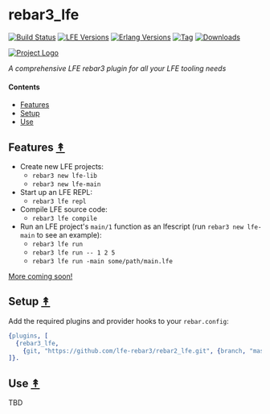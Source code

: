 # rebar3_lfe

[![Build Status][travis badge]][travis] [![LFE Versions][lfe badge]][lfe] [![Erlang Versions][erlang badge]][versions] [![Tag][github tag badge]][github tag] [![Downloads][hex downloads]][hex package]

[![Project Logo][logo]][logo-large]

*A comprehensive LFE rebar3 plugin for all your LFE tooling needs*

#### Contents

* [Features](#build-)
* [Setup](#setup-)
* [Use](#use-)

## Features [&#x219F;](#contents)

* Create new LFE projects:
  * `rebar3 new lfe-lib`
  * `rebar3 new lfe-main`
* Start up an LFE REPL:
  * `rebar3 lfe repl`
* Compile LFE source code:
  * `rebar3 lfe compile`
* Run an LFE project's `main/1` function as an lfescript (run `rebar3 new lfe-main` to see an example):
  * `rebar3 lfe run`
  * `rebar3 lfe run -- 1 2 5`
  * `rebar3 lfe run -main some/path/main.lfe`

[More coming soon!](https://github.com/lfe-rebar3/rebar3_lfe/issues?q=is%3Aissue+is%3Aopen+label%3Afeature)

## Setup [&#x219F;](#contents)

Add the required plugins and provider hooks to your ``rebar.config``:

```erlang
{plugins, [
  {rebar3_lfe,
    {git, "https://github.com/lfe-rebar3/rebar2_lfe.git", {branch, "master"}}}
]}.
```

## Use [&#x219F;](#contents)

TBD

<!-- Named page links below: /-->

[logo]: https://avatars2.githubusercontent.com/u/15242004?s=250
[logo-large]: https://avatars2.githubusercontent.com/u/15242004
[github]: https://github.com/lfe-rebar3/rebar3_lfe
[gitlab]: https://gitlab.com/lfe-rebar3/rebar3_lfe
[travis]: https://travis-ci.org/lfe-rebar3/rebar3_lfe
[travis badge]: https://img.shields.io/travis/lfe-rebar3/rebar3_lfe.svg
[lfe]: https://github.com/rvirding/lfe
[lfe badge]: https://img.shields.io/badge/lfe-1.3.0-blue.svg
[erlang badge]: https://img.shields.io/badge/erlang-20.0%20to%2023.0-blue.svg
[versions]: https://github.com/lfe-rebar3/rebar3_lfe/blob/master/.travis.yml
[github tag]: https://github.com/lfe-rebar3/rebar3_lfe/tags
[github tag badge]: https://img.shields.io/github/tag/lfe-rebar3/rebar3_lfe.svg
[github downloads]: https://img.shields.io/github/downloads/atom/atom/total.svg
[hex badge]: https://img.shields.io/hexpm/v/rebar3_lfe.svg?maxAge=2592000
[hex package]: https://hex.pm/packages/rebar3_lfe
[hex downloads]: https://img.shields.io/hexpm/dt/rebar3_lfe.svg
